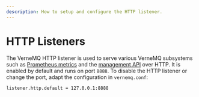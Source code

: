 ```yaml
---
description: How to setup and configure the HTTP listener.
---
```


# HTTP Listeners

The VerneMQ HTTP listener is used to serve various VerneMQ subsystems such as [Prometheus metrics](../monitoring/prometheus.md) and the [management API](../administration/http-administration.md) over HTTP. It is enabled by default and runs on port `8888`. To disable the HTTP listener or change the port, adapt the configuration in `vernemq.conf`:

```text
listener.http.default = 127.0.0.1:8888
```

